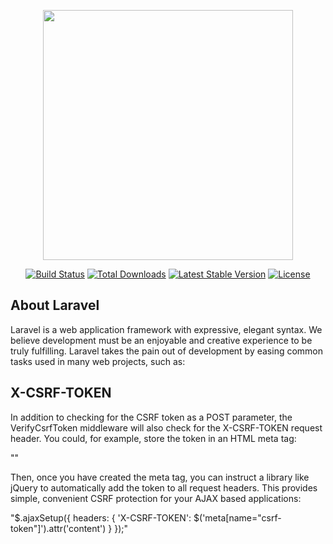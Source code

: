 <p align="center"><img src="https://res.cloudinary.com/dtfbvvkyp/image/upload/v1566331377/laravel-logolockup-cmyk-red.svg" width="400"></p>

<p align="center">
<a href="#"><img src="https://travis-ci.org/laravel/framework.svg" alt="Build Status"></a>
<a href="#"><img src="https://poser.pugx.org/laravel/framework/d/total.svg" alt="Total Downloads"></a>
<a href="#"><img src="https://poser.pugx.org/laravel/framework/v/stable.svg" alt="Latest Stable Version"></a>
<a href="#"><img src="https://poser.pugx.org/laravel/framework/license.svg" alt="License"></a>
</p>


## About Laravel

Laravel is a web application framework with expressive, elegant syntax. We believe development must be an enjoyable and creative experience to be truly fulfilling. Laravel takes the pain out of development by easing common tasks used in many web projects, such as:

## X-CSRF-TOKEN
In addition to checking for the CSRF token as a POST parameter, the VerifyCsrfToken middleware will also check for the X-CSRF-TOKEN request header. You could, for example, store the token in an HTML meta tag:

"<meta name="csrf-token" content="{{ csrf_token() }}">"

Then, once you have created the meta tag, you can instruct a library like jQuery to automatically add the token to all request headers. This provides simple, convenient CSRF protection for your AJAX based applications:

"$.ajaxSetup({
    headers: {
        'X-CSRF-TOKEN': $('meta[name="csrf-token"]').attr('content')
    }
});"
